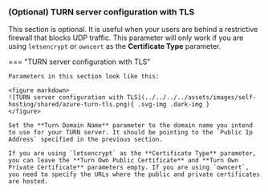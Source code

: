 
### (Optional) TURN server configuration with TLS

This section is optional. It is useful when your users are behind a restrictive firewall that blocks UDP traffic. This parameter will only work if you are using `letsencrypt` or `owncert` as the **Certificate Type** parameter.

=== "TURN server configuration with TLS"

    Parameters in this section look like this:

    <figure markdown>
    ![TURN server configuration with TLS](../../../../assets/images/self-hosting/shared/azure-turn-tls.png){ .svg-img .dark-img }
    </figure>

    Set the **Turn Domain Name** parameter to the domain name you intend to use for your TURN server. It should be pointing to the `Public Ip Address` specified in the previous section.

    If you are using `letsencrypt` as the **Certificate Type** parameter, you can leave the **Turn Own Public Certificate** and **Turn Own Private Certificate** parameters empty. If you are using `owncert`, you need to specify the URLs where the public and private certificates are hosted.
